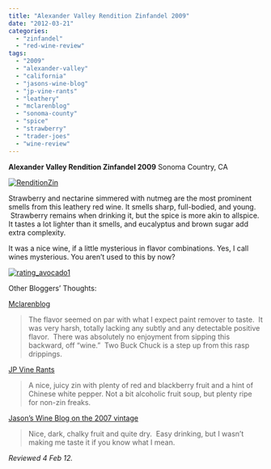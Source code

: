 ```yaml
---
title: "Alexander Valley Rendition Zinfandel 2009"
date: "2012-03-21"
categories: 
  - "zinfandel"
  - "red-wine-review"
tags: 
  - "2009"
  - "alexander-valley"
  - "california"
  - "jasons-wine-blog"
  - "jp-vine-rants"
  - "leathery"
  - "mclarenblog"
  - "sonoma-county"
  - "spice"
  - "strawberry"
  - "trader-joes"
  - "wine-review"
---
```


**Alexander Valley Rendition Zinfandel 2009** Sonoma Country, CA

[![](http://s3.amazonaws.com/thegourmez-wpmedia/2012/03/RenditionZin.jpg "RenditionZin")](http://s3.amazonaws.com/thegourmez-wpmedia/2012/03/RenditionZin.jpg)

Strawberry and nectarine simmered with nutmeg are the most prominent smells from this leathery red wine. It smells sharp, full-bodied, and young.  Strawberry remains when drinking it, but the spice is more akin to allspice. It tastes a lot lighter than it smells, and eucalyptus and brown sugar add extra complexity.

It was a nice wine, if a little mysterious in flavor combinations. Yes, I call wines mysterious. You aren’t used to this by now?

[![](http://s3.amazonaws.com/thegourmez-wpmedia/2009/02/rating_avocado1.gif "rating_avocado1")](http://s3.amazonaws.com/thegourmez-wpmedia/2009/02/rating_avocado1.gif)

Other Bloggers’ Thoughts:

[Mclarenblog](http://mclarenblog.com/?p=1577)

> The flavor seemed on par with what I expect paint remover to taste.  It was very harsh, totally lacking any subtly and any detectable positive flavor.  There was absolutely no enjoyment from sipping this backward, off “wine.”  Two Buck Chuck is a step up from this rasp drippings.

[JP Vine Rants](http://jpvinerants.blogspot.com/2011/07/low-buck-reds-part-1-old-standbys.html)

> A nice, juicy zin with plenty of red and blackberry fruit and a hint of Chinese white pepper. Not a bit alcoholic fruit soup, but plenty ripe for non-zin freaks.

[Jason’s Wine Blog on the 2007 vintage](http://jasonswineblog.com/2009/02/21/trader-joes-wine-reviews-clearing-the-queue/)

> Nice, dark, chalky fruit and quite dry.  Easy drinking, but I wasn’t making me taste it if you know what I mean.

_Reviewed 4 Feb 12._

